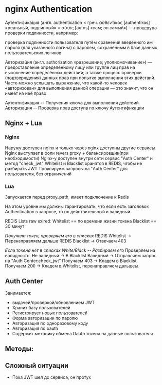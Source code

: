 # nginx Authentication

Аутентифика́ция (англ. authentication < греч. αὐθεντικός [authentikos] «реальный, подлинный» < αὐτός [autos] «сам; он самый») — процедура проверки подлинности, например:

проверка подлинности пользователя путём сравнения введённого им пароля (для указанного логина) с паролем, сохранённым в базе данных пользовательских логинов

Авториза́ция (англ. authorization «разрешение; уполномочивание») — предоставление определённому лицу или группе лиц прав на выполнение определённых действий; а также процесс проверки (подтверждения) данных прав при попытке выполнения этих действий. Часто можно услышать выражение, что какой-то человек «авторизован» для выполнения данной операции — это значит, что он имеет на неё право.

Аутентификация -- Получения ключа для выполнения действий
Авторизация -- Проверка прав доступа по ключу Аутентификации

## Nginx + Lua

### Nginx

Наружу доступен nginx и только через nginx доступны другие сервисы
Nginx выступает в роли revers proxy + балансировщик(при необходимости)
Nginx-у доступен внутри сети сервис "Auth Center" и метод "check_jwt"
Whitelist и Blacklist хранятся в REDIS, чтобы не разбирать JWT
Проксируем запросы на "Auth Center" для пользователя, без ограничений

### Lua

Запускается перед proxy_path, имеет подключение к Redis

На этом уровне мы должны гарантировать, что если есть заголовок Authentication в запросе, то он действительный и валидный

REDIS Lists raw exired:
Whitelist == по времени жизни токена
Blacklist == 30 минут

*Получили токен, проверяем его в списках*
REDIS Whitelist -> Перенаправляем дальше
REDIS Blacklist -> Отвечаем 403

*Если токена нет в списках White/Black -- Разбираем его*
Проверяем на валидность. 
Не валидный -> В Blacklist
Валидный -> Отправляем запрос на "Auth Center:check_jwt"
Получаем 403 -> Кладем в Blacklist
Получаем 200 -> Кладем в Whitelist, перенаправляем дальшеы


## Auth Center

Занимается:
- выдачей/проверкой/обновлением JWT
- Xранит базу пользователей
- Регистрирует новых пользователей
- Форма авторизации по паролю
- Авторизация по одноразовому коду
- Авторизация по oauth
- Содержит механику обмена Oauth токена на данные пользователя

Методы:
- 


## Сложный ситуации
-  Пока JWT шел до сервиса, он протух